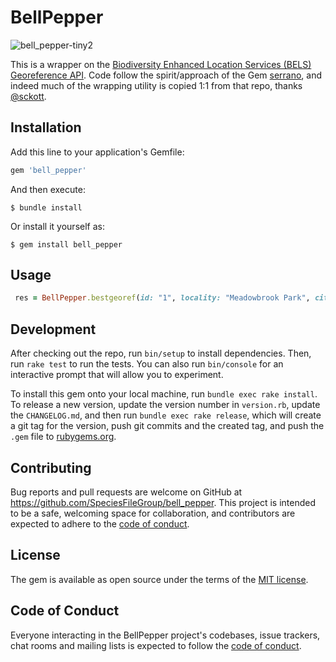 # BellPepper

![bell_pepper-tiny2](https://github.com/SpeciesFileGroup/bell_pepper/assets/8573609/361aaf60-df59-4d2b-b068-b441ec32ae21)

This is a wrapper on the [Biodiversity Enhanced Location Services (BELS) Georeference API](https://github.com/VertNet/bels). Code follow the spirit/approach of the Gem [serrano](https://github.com/sckott/serrano), and indeed much of the wrapping utility is copied 1:1 from that repo, thanks [@sckott](https://github.com/sckott).

## Installation

Add this line to your application's Gemfile:

```ruby
gem 'bell_pepper'
```

And then execute:

    $ bundle install

Or install it yourself as:

    $ gem install bell_pepper

## Usage

```ruby
 res = BellPepper.bestgeoref(id: "1", locality: "Meadowbrook Park", city: "Urbana", state_province: "Illinois", country_code: "US") #  => MultiJson object
```

## Development

After checking out the repo, run `bin/setup` to install dependencies. Then, run `rake test` to run the tests. You can also run `bin/console` for an interactive prompt that will allow you to experiment.

To install this gem onto your local machine, run `bundle exec rake install`. To release a new version, update the version number in `version.rb`, update the `CHANGELOG.md`, and then run `bundle exec rake release`, which will create a git tag for the version, push git commits and the created tag, and push the `.gem` file to [rubygems.org](https://rubygems.org).

## Contributing

Bug reports and pull requests are welcome on GitHub at https://github.com/SpeciesFileGroup/bell_pepper. This project is intended to be a safe, welcoming space for collaboration, and contributors are expected to adhere to the [code of conduct](https://github.com/SpeciesFileGroup/bell_pepper/blob/main/CODE_OF_CONDUCT.md).

## License

The gem is available as open source under the terms of the [MIT license](https://github.com/SpeciesFileGroup/bell_pepper/blob/main/LICENSE.txt).

## Code of Conduct

Everyone interacting in the BellPepper project's codebases, issue trackers, chat rooms and mailing lists is expected to follow the [code of conduct](https://github.com/SpeciesFileGroup/bell_pepper/blob/main/CODE_OF_CONDUCT.md).
